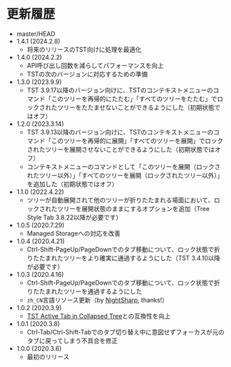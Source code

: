 # 更新履歴

 - master/HEAD
 - 1.4.1 (2024.2.8)
   * 将来のリリースのTST向けに処理を最適化
 - 1.4.0 (2024.2.2)
   * API呼び出し回数を減らしてパフォーマンスを向上
   * TSTの次のバージョンに対応するための準備
 - 1.3.0 (2023.9.9)
   * TST 3.9.17以降のバージョン向けに、TSTのコンテキストメニューのコマンド「このツリーを再帰的にたたむ」「すべてのツリーをたたむ」でロックされたツリーをたたませないことができるようにした（初期状態ではオフ）
 - 1.2.0 (2023.3.14)
   * TST 3.9.13以降のバージョン向けに、TSTのコンテキストメニューのコマンド「このツリーを再帰的に展開」「すべてのツリーを展開」でロックされたツリーを展開させないことができるようにした（初期状態ではオフ）
   * コンテキストメニューのコマンドとして「このツリーを展開（ロックされたツリー以外）」「すべてのツリーを展開（ロックされたツリー以外）」を追加した（初期状態ではオフ）
 - 1.1.0 (2022.4.22)
   * ツリーが自動展開されて他のツリーが折りたたまれる場面において、ロックされたツリーを展開状態のままにするオプションを追加（Tree Style Tab 3.8.22以降が必要です）
 - 1.0.5 (2020.7.29)
   * Managed Storageへの対応を改善
 - 1.0.4 (2020.4.21)
   * Ctrl-Shift-PageUp/PageDownでのタブ移動について、ロック状態で折りたたまれたツリーをより確実に通過するようにした（TST 3.4.10以降が必要です）
 - 1.0.3 (2020.4.16)
   * Ctrl-Shift-PageUp/PageDownでのタブ移動について、ロック状態で折りたたまれたツリーを通過するようにした
   * `zh_CN`言語リソース更新（by [NightSharp](https://github.com/NightSharp), thanks!）
 - 1.0.2 (2020.3.9)
   * [TST Active Tab in Collapsed Tree](https://addons.mozilla.org/firefox/addon/tst-active-tab-in-collapsed-tr)との互換性を向上
 - 1.0.1 (2020.3.8)
   * Ctrl-Tab/Ctrl-Shift-Tabでのタブ切り替え中に意図せずフォーカスが元のタブに戻ってしまう不具合を修正
 - 1.0.0 (2020.3.6)
   * 最初のリリース
